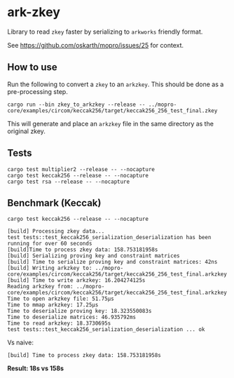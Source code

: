 # ark-zkey

Library to read `zkey` faster by serializing to `arkworks` friendly format.

See https://github.com/oskarth/mopro/issues/25 for context.

## How to use

Run the following to convert a `zkey` to an `arkzkey`. This should be done as a pre-processing step.

`cargo run --bin zkey_to_arkzkey --release -- ../mopro-core/examples/circom/keccak256/target/keccak256_256_test_final.zkey`

This will generate and place an `arkzkey` file in the same directory as the original zkey.

## Tests

```
cargo test multiplier2 --release -- --nocapture
cargo test keccak256 --release -- --nocapture
cargo test rsa --release -- --nocapture
```

## Benchmark (Keccak)

`cargo test keccak256 --release -- --nocapture`

```
[build] Processing zkey data...
test tests::test_keccak256_serialization_deserialization has been running for over 60 seconds
[build]Time to process zkey data: 158.753181958s
[build] Serializing proving key and constraint matrices
[build] Time to serialize proving key and constraint matrices: 42ns
[build] Writing arkzkey to: ../mopro-core/examples/circom/keccak256/target/keccak256_256_test_final.arkzkey
[build] Time to write arkzkey: 16.204274125s
Reading arkzkey from: ../mopro-core/examples/circom/keccak256/target/keccak256_256_test_final.arkzkey
Time to open arkzkey file: 51.75µs
Time to mmap arkzkey: 17.25µs
Time to deserialize proving key: 18.323550083s
Time to deserialize matrices: 46.935792ms
Time to read arkzkey: 18.3730695s
test tests::test_keccak256_serialization_deserialization ... ok
```

Vs naive:

`[build] Time to process zkey data: 158.753181958s`

**Result: 18s vs 158s**